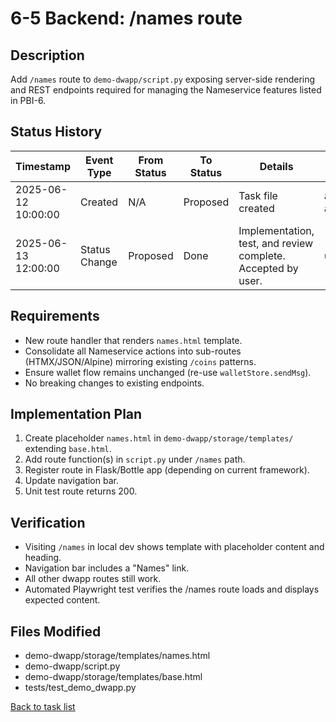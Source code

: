 # 6-5 Backend: /names route

## Description
Add `/names` route to `demo-dwapp/script.py` exposing server-side rendering and REST endpoints required for managing the Nameservice features listed in PBI-6.

## Status History
| Timestamp | Event Type | From Status | To Status | Details | User |
|-----------|------------|-------------|-----------|---------|------|
| 2025-06-12 10:00:00 | Created | N/A | Proposed | Task file created | ai-agent |
| 2025-06-13 12:00:00 | Status Change | Proposed | Done | Implementation, test, and review complete. Accepted by user. | user |

## Requirements
* New route handler that renders `names.html` template.
* Consolidate all Nameservice actions into sub-routes (HTMX/JSON/Alpine) mirroring existing `/coins` patterns.
* Ensure wallet flow remains unchanged (re-use `walletStore.sendMsg`).
* No breaking changes to existing endpoints.

## Implementation Plan
1. Create placeholder `names.html` in `demo-dwapp/storage/templates/` extending `base.html`.
2. Add route function(s) in `script.py` under `/names` path.
3. Register route in Flask/Bottle app (depending on current framework).
4. Update navigation bar.
5. Unit test route returns 200.

## Verification
* Visiting `/names` in local dev shows template with placeholder content and heading.
* Navigation bar includes a "Names" link.
* All other dwapp routes still work.
* Automated Playwright test verifies the /names route loads and displays expected content.

## Files Modified
- demo-dwapp/storage/templates/names.html
- demo-dwapp/script.py
- demo-dwapp/storage/templates/base.html
- tests/test_demo_dwapp.py

[Back to task list](../tasks.md) 